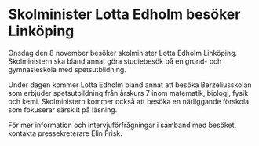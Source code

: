 # Skolminister Lotta Edholm besöker Linköping

Onsdag den 8 november besöker skolminister Lotta Edholm Linköping. Skolministern ska bland annat göra studiebesök på en grund- och gymnasieskola med spetsutbildning.

Under dagen kommer Lotta Edholm bland annat att besöka Berzeliusskolan som erbjuder spetsutbildning från årskurs 7 inom matematik, biologi, fysik och kemi. Skolministern kommer också att besöka en närliggande förskola som fokuserar särskilt på läsning.

För mer information och intervjuförfrågningar i samband med besöket, kontakta pressekreterare Elin Frisk.
